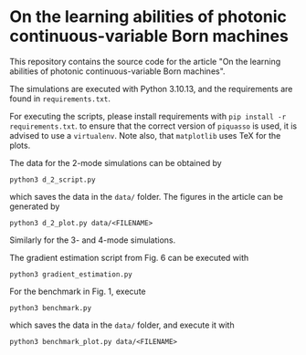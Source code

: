 # On the learning abilities of photonic continuous-variable Born machines

This repository contains the source code for the article "On the learning abilities of photonic continuous-variable Born machines".

The simulations are executed with Python 3.10.13, and the requirements are found in `requirements.txt`.

For executing the scripts, please install requirements with `pip install -r requirements.txt`. to ensure that the correct version of `piquasso` is used, it is advised to use a `virtualenv`. Note also, that `matplotlib` uses TeX for the plots.

The data for the 2-mode simulations can be obtained by
```
python3 d_2_script.py
```
which saves the data in the `data/` folder. The figures in the article can be generated by
```
python3 d_2_plot.py data/<FILENAME>
```
Similarly for the 3- and 4-mode simulations.

The gradient estimation script from Fig. 6 can be executed with
```
python3 gradient_estimation.py
```

For the benchmark in Fig. 1, execute
```
python3 benchmark.py
```
which saves the data in the `data/` folder, and execute it with
```
python3 benchmark_plot.py data/<FILENAME>
```
